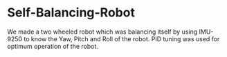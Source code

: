 # Self-Balancing-Robot
We made a two wheeled robot which was balancing itself by using IMU-9250 to know the Yaw, Pitch and Roll of the robot.
PID tuning was used for optimum operation of the robot.
